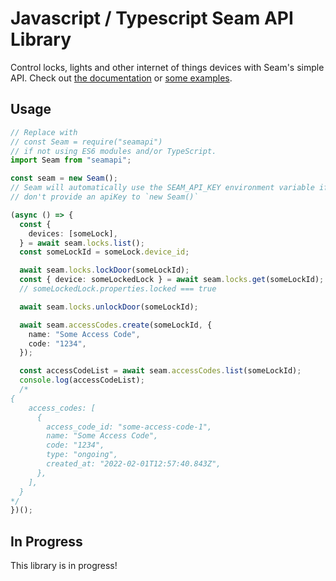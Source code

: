 # Javascript / Typescript Seam API Library

Control locks, lights and other internet of things devices with Seam's simple API. Check out [the documentation](./docs/modules.md) or [some examples](./examples).


## Usage

```ts
// Replace with
// const Seam = require("seamapi")
// if not using ES6 modules and/or TypeScript.
import Seam from "seamapi";

const seam = new Seam();
// Seam will automatically use the SEAM_API_KEY environment variable if you
// don't provide an apiKey to `new Seam()`

(async () => {
  const {
    devices: [someLock],
  } = await seam.locks.list();
  const someLockId = someLock.device_id;

  await seam.locks.lockDoor(someLockId);
  const { device: someLockedLock } = await seam.locks.get(someLockId);
  // someLockedLock.properties.locked === true

  await seam.locks.unlockDoor(someLockId);

  await seam.accessCodes.create(someLockId, {
    name: "Some Access Code",
    code: "1234",
  });

  const accessCodeList = await seam.accessCodes.list(someLockId);
  console.log(accessCodeList);
  /*
{
    access_codes: [
      {
        access_code_id: "some-access-code-1",
        name: "Some Access Code",
        code: "1234",
        type: "ongoing",
        created_at: "2022-02-01T12:57:40.843Z",
      },
    ],
  }
*/
})();
```

## In Progress

This library is in progress!
